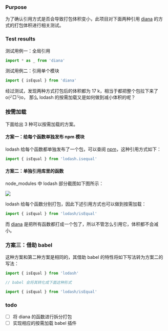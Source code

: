 ### Purpose

为了确认引用方式是否会导致打包体积变小，此项目对下面两种引用 [diana](https://github.com/MuYunyun/diana/tree/0.4.5) 的方式的打包体积进行相关测试。

### Test results

测试用例一：全局引用

```js
import * as _ from 'diana'
```

测试用例二：引用单个模块

```js
import { isEqual } from 'diana'
```

经过测试，发现两种方式打包后的体积都为 17 k，相当于都把整个包拉下来了 o(╯□╰)o，
那么 lodash 的按需加载又是如何做到减小体积的呢？

### 按需加载

下面给出 3 种可以按需加载的方案。

#### 方案一：给每个函数单独发布 npm 模块

lodash 给每个函数都单独发布了一个包，可以查阅 [npm](https://www.npmjs.com/search?q=lodash)，这种引用方式如下：

```js
import { isEqual } from 'lodash.isequal'
```

#### 方案二：单独引用库里的函数

node_modules 中 lodash 部分截图如下图所示：

![](http://oqhtscus0.bkt.clouddn.com/07af0d9716ccceabc3094e08f78497e3.jpg-200)

lodash 给每个函数分别打包，因此下述引用方式也可以做到按需加载：

```js
import { isEqual } from 'lodash/isEqual'
```

而 [diana](https://github.com/MuYunyun/diana/tree/0.4.5) 是把所有函数都打成一个包了，所以不管怎么引用它，体积都不会减小。

### 方案三：借助 babel

这种方案和第二种方案是相同的，其借助 babel 的特性将如下写法转为方案二的写法：

```js
import { isEqual } from 'lodash'

// babel 会将其转化成下面这种形式

import { isEqual } from 'lodash/isEqual'
```

### todo

- [ ] 将 diana 的函数进行拆分打包
- [ ] 实现相应的按需加载 babel 插件